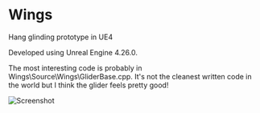# Wings
Hang glinding prototype in UE4

Developed using Unreal Engine 4.26.0.

The most interesting code is probably in Wings\Source\Wings\GliderBase.cpp. It's not the cleanest written code in the world but I think the glider feels pretty good!

![Screenshot](Images/Screeenshot-1.png)
